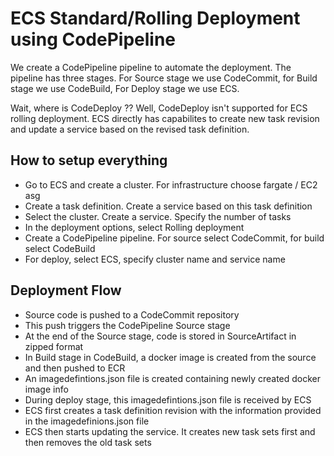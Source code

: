 # ECS Standard/Rolling Deployment using CodePipeline

We create a CodePipeline pipeline to automate the deployment.
The pipeline has three stages. For Source stage we use CodeCommit,
for Build stage we use CodeBuild, For Deploy stage we use ECS.

Wait, where is CodeDeploy ?? Well, CodeDeploy isn't supported for ECS
rolling deployment. ECS directly has capabilites to create new
task revision and update a service based on the revised task definition.

## How to setup everything

-   Go to ECS and create a cluster. For infrastructure choose fargate / EC2 asg
-   Create a task definition. Create a service based on this task definition
-   Select the cluster. Create a service. Specify the number of tasks
-   In the deployment options, select Rolling deployment
-   Create a CodePipeline pipeline. For source select CodeCommit, for build select CodeBuild
-   For deploy, select ECS, specify cluster name and service name

## Deployment Flow

-   Source code is pushed to a CodeCommit repository
-   This push triggers the CodePipeline Source stage
-   At the end of the Source stage, code is stored in SourceArtifact in zipped format
-   In Build stage in CodeBuild, a docker image is created from the source and then pushed to ECR
-   An imagedefintions.json file is created containing newly created docker image info
-   During deploy stage, this imagedefintions.json file is received by ECS
-   ECS first creates a task definition revision with the information provided in the imagedefinions.json file
-   ECS then starts updating the service. It creates new task sets first and then removes the old task sets
